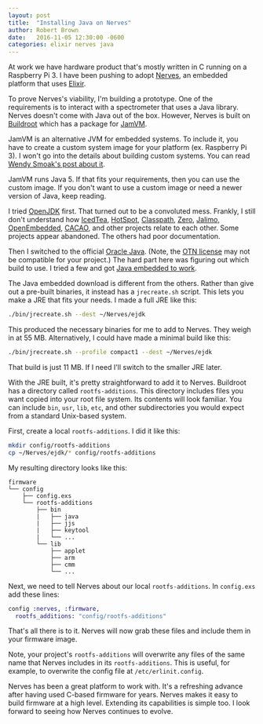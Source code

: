 ```yaml
---
layout: post
title:  "Installing Java on Nerves"
author: Robert Brown
date:   2016-11-05 12:30:00 -0600
categories: elixir nerves java
---
```

At work we have hardware product that's mostly written in C running on a Raspberry Pi 3. I have been pushing to adopt [Nerves](http://nerves-project.org), an embedded platform that uses [Elixir](http://elixir-lang.org).

To prove Nerves's viability, I'm building a prototype. One of the requirements is to interact with a spectrometer that uses a Java library. Nerves doesn't come with Java out of the box. However, Nerves is built on [Buildroot](https://buildroot.org) which has a package for [JamVM](http://jamvm.sourceforge.net).

JamVM is an alternative JVM for embedded systems. To include it, you have to create a custom system image for your platform (ex. Raspberry Pi 3). I won't go into the details about building custom systems. You can read [Wendy Smoak's post about it](http://wsmoak.net/2016/10/17/building-using-custom-nerves-system.html).

JamVM runs Java 5. If that fits your requirements, then you can use the custom image. If you don't want to use a custom image or need a newer version of Java, keep reading.

I tried [OpenJDK](http://openjdk.java.net) first. That turned out to be a convoluted mess. Frankly, I still don't understand how [IcedTea](https://en.wikipedia.org/wiki/IcedTea), [HotSpot](http://openjdk.java.net/groups/hotspot/), [Classpath](https://en.wikipedia.org/wiki/GNU_Classpath), [Zero](http://openjdk.java.net/projects/zero/), [Jalimo](https://evolvis.org/plugins/mediawiki/wiki/jalimo/index.php/Main_Page), [OpenEmbedded](http://www.openembedded.org/wiki/OpenEmbedded), [CACAO](http://www.cacaojvm.org), and other projects relate to each other. Some projects appear abandoned. The others had poor documentation.

Then I switched to the official [Oracle Java](https://www.oracle.com/java/index.html). (Note, the [OTN license](http://www.oracle.com/technetwork/licenses/standard-license-152015.html) may not be compatible for your project.) The hard part here was figuring out which build to use. I tried a few and got [Java embedded to work](http://www.oracle.com/technetwork/java/embedded/embedded-se/downloads/javase-embedded-downloads-2209751.html).

The Java embedded download is different from the others. Rather than give out a pre-built binaries, it instead has a `jrecreate.sh` script. This lets you make a JRE that fits your needs. I made a full JRE like this:

```bash
./bin/jrecreate.sh --dest ~/Nerves/ejdk
```

This produced the necessary binaries for me to add to Nerves. They weigh in at 55 MB. Alternatively, I could have made a minimal build like this:

```bash
./bin/jrecreate.sh --profile compact1 --dest ~/Nerves/ejdk
```

That build is just 11 MB. If I need I'll switch to the smaller JRE later.

With the JRE built, it's pretty straightforward to add it to Nerves. Buildroot has a directory called `rootfs-additions`. This directory includes files you want copied into your root file system. Its contents will look familiar. You can include `bin`, `usr`, `lib`, `etc`, and other subdirectories you would expect from a standard Unix-based system.

First, create a local `rootfs-additions`. I did it like this:

```bash
mkdir config/rootfs-additions
cp ~/Nerves/ejdk/* config/rootfs-additions
```

My resulting directory looks like this:

```
firmware
└── config
    ├── config.exs
    └── rootfs-additions
        ├── bin
        |   ├── java
        |   ├── jjs
        |   ├── keytool
        |   └── ...
        └── lib
            ├── applet
            ├── arm
            ├── cmm
            └── ...
```

Next, we need to tell Nerves about our local `rootfs-additions`. In `config.exs` add these lines:

```elixir
config :nerves, :firmware,
  rootfs_additions: "config/rootfs-additions"
```

That's all there is to it. Nerves will now grab these files and include them in your firmware image.

Note, your project's `rootfs-additions` will overwrite any files of the same name that Nerves includes in its `rootfs-additions`. This is useful, for example, to overwrite the config file at `/etc/erlinit.config`.

Nerves has been a great platform to work with. It's a refreshing advance after having used C-based firmware for years. Nerves makes it easy to build firmware at a high level. Extending its capabilities is  simple too. I look forward to seeing how Nerves continues to evolve.
